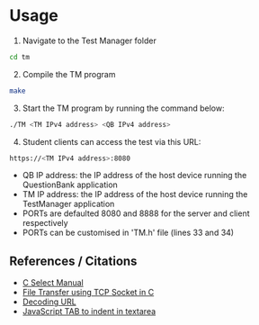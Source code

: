 # Usage
1. Navigate to the Test Manager folder
```bash
cd tm
```
2. Compile the TM program
```bash
make
```
3. Start the TM program by running the command below:
```bash
./TM <TM IPv4 address> <QB IPv4 address>
```
4. Student clients can access the test via this URL: 
```bash
https://<TM IPv4 address>:8080
```
- QB IP address: the IP address of the host device running the QuestionBank application
- TM IP address: the IP address of the host device running the TestManager application
- PORTs are defaulted 8080 and 8888 for the server and client respectively
- PORTs can be customised in 'TM.h' file (lines 33 and 34)

## References / Citations
- [C Select Manual](https://man7.org/linux/man-pages/man2/select.2.html)
- [File Transfer using TCP Socket in C](https://idiotdeveloper.com/file-transfer-using-tcp-socket-in-c/)
- [Decoding URL](https://stackoverflow.com/questions/2673207/c-c-url-decode-library)
- [JavaScript TAB to indent in textarea](https://stackoverflow.com/questions/6637341/use-tab-to-indent-in-textarea)